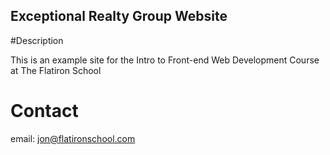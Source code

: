 Exceptional Realty Group Website
--

#Description

This is an example site for the Intro to Front-end Web Development Course at The Flatiron School

# Contact 

email: jon@flatironschool.com
